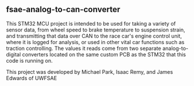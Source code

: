 ## fsae-analog-to-can-converter
This STM32 MCU project is intended to be used for taking a variety of sensor data, 
from wheel speed to brake temperature to suspension strain, and transmitting that data over CAN
to the race car's engine control unit, where it is logged for analysis, or used in other vital
car functions such as traction controlling. The values it reads come from two separate analog-to-digital
converters located on the same custom PCB as the STM32 that this code is running on.

This project was developed by Michael Park, Isaac Remy, and James Edwards of UWFSAE
